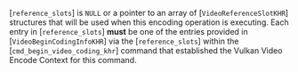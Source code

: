 [`reference_slots`] is `NULL` or a pointer to an array of
[`VideoReferenceSlotKHR`] structures that will be used when this
encoding operation is executing.
Each entry in [`reference_slots`] **must**  be one of the entries provided
in [`VideoBeginCodingInfoKHR`] via the [`reference_slots`] within
the [`cmd_begin_video_coding_khr`] command that established the Vulkan
Video Encode Context for this command.